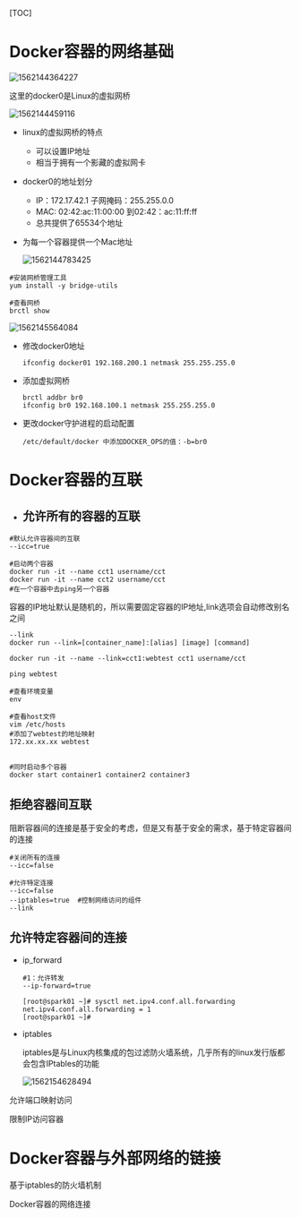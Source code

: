 [TOC]

# Docker容器的网络基础

![1562144364227](E:\git-workspace\note\images\docker\network1.png)

这里的docker0是Linux的虚拟网桥

![1562144459116](E:\git-workspace\note\images\docker\network2.png)

* linux的虚拟网桥的特点

  * 可以设置IP地址
  * 相当于拥有一个影藏的虚拟网卡

* docker0的地址划分

  * IP：172.17.42.1 子网掩码：255.255.0.0
  * MAC: 02:42:ac:11:00:00 到02:42：ac:11:ff:ff
  * 总共提供了65534个地址

* 为每一个容器提供一个Mac地址

  ![1562144783425](E:\git-workspace\note\images\docker\network3.png)



```shell
#安装网桥管理工具
yum install -y bridge-utils

#查看网桥
brctl show

```

![1562145564084](E:\git-workspace\note\images\docker\network4.png)

* 修改docker0地址

  ```shell
  ifconfig docker01 192.168.200.1 netmask 255.255.255.0
  
  ```

* 添加虚拟网桥

  ```shell
  brctl addbr br0
  ifconfig br0 192.168.100.1 netmask 255.255.255.0
  ```

* 更改docker守护进程的启动配置

  ```shell
  /etc/default/docker 中添加DOCKER_OPS的值：-b=br0
  ```

  

# Docker容器的互联

* ## 允许所有的容器的互联

```shell
#默认允许容器间的互联
--icc=true 

#启动两个容器
docker run -it --name cct1 username/cct
docker run -it --name cct2 username/cct
#在一个容器中去ping另一个容器
```

容器的IP地址默认是随机的，所以需要固定容器的IP地址,link选项会自动修改别名之间

```shell
--link
docker run --link=[container_name]:[alias] [image] [command]

docker run -it --name --link=cct1:webtest cct1 username/cct

ping webtest

#查看环境变量
env

#查看host文件
vim /etc/hosts
#添加了webtest的地址映射
172.xx.xx.xx webtest


#同时启动多个容器
docker start container1 container2 container3
```



## 拒绝容器间互联

 阻断容器间的连接是基于安全的考虑，但是又有基于安全的需求，基于特定容器间的连接

  ```shell
  #关闭所有的连接
  --icc=false
  
  #允许特定连接
  --icc=false
  --iptables=true  #控制网络访问的组件
  --link
  
  ```



## 允许特定容器间的连接

* ip_forward

  ```shell
  #1：允许转发
  --ip-forward=true
  
  [root@spark01 ~]# sysctl net.ipv4.conf.all.forwarding
  net.ipv4.conf.all.forwarding = 1
  [root@spark01 ~]# 
  ```

  

* iptables

  iptables是与Linux内核集成的包过滤防火墙系统，几乎所有的linux发行版都会包含IPtables的功能

  ![1562154628494](E:\git-workspace\note\images\docker\network5.png)

  



允许端口映射访问



限制IP访问容器





# Docker容器与外部网络的链接





基于iptables的防火墙机制







Docker容器的网络连接





